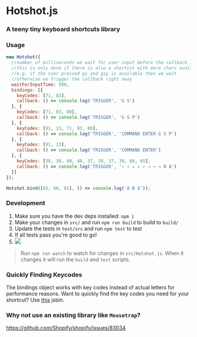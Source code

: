 Hotshot.js
==========
### A teeny tiny keyboard shortcuts library

### Usage
```js
new Hotshot({
  //number of milliseconds we wait for user input before the callback is triggered
  //this is only done if there is also a shortcut with more chars available
  //e.g. if the user pressed gs and gsp is available then we wait
  //otherwise we trigger the callback right away
  waitForInputTime: 500, 
  bindings: [{
    keyCodes: [71, 83],
    callback: () => console.log('TRIGGER', 'G S')
  }, {
    keyCodes: [71, 83, 80],
    callback: () => console.log('TRIGGER', 'G S P')
  }, {
    keyCodes: [91, 13, 71, 83, 80],
    callback: () => console.log('TRIGGER', 'COMMAND ENTER G S P')
  }, {
    keyCodes: [91, 13],
    callback: () => console.log('TRIGGER', 'COMMAND ENTER')
  }, {
    keyCodes: [38, 38, 40, 40, 37, 39, 37, 39, 66, 65],
    callback: () => console.log('TRIGGER', '↑ ↑ ↓ ↓ ← → ← → B A')
  }]
});

Hotshot.bind([65, 66, 91], () => console.log('A B G'));
```

### Development
1. Make sure you have the dev deps installed: `npm i`
2. Make your changes in `src/` and run `npm run build` to build to `build/`
3. Update the tests in `test/src` and run `npm test` to test
4. If all tests pass you're good to go!
5. ![](http://media.tumblr.com/tumblr_meh2kbVICW1rrdzra.gif)

> Run `npm run watch` to watch for changes in `src/Hotshot.js`. When it changes it will run the `build` and `test` scripts.

### Quickly Finding Keycodes
The bindings object works with key codes instead of actual letters for performance reasons. Want to quickly find the key codes you need for your shortcut? Use [this](http://jsbin.com/yayocohace/embed?js,console,output) jsbin.

### Why not use an existing library like `Mousetrap`?
https://github.com/Shopify/shopify/issues/83034

